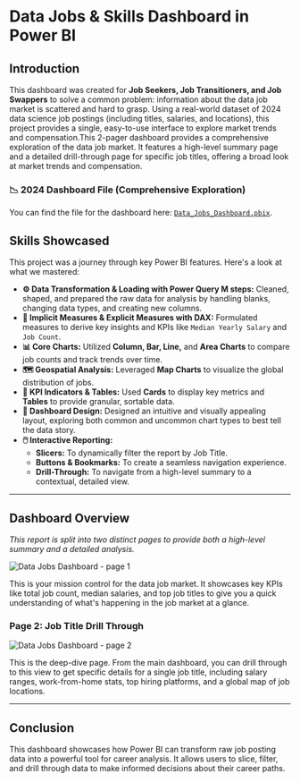 # Data Jobs & Skills Dashboard in Power BI


## Introduction

This dashboard was created for **Job Seekers, Job Transitioners, and Job Swappers** to solve a common problem: information about the data job market is scattered and hard to grasp. Using a real-world dataset of 2024 data science job postings (including titles, salaries, and locations), this project provides a single, easy-to-use interface to explore market trends and compensation.This 2-pager dashboard provides a comprehensive exploration of the data job market. It features a high-level summary page and a detailed drill-through page for specific job titles, offering a broad look at market trends and compensation.

### 📉 2024 Dashboard File (Comprehensive Exploration)
You can find the file for the dashboard here: [`Data_Jobs_Dashboard.pbix`](Data_Jobs_Dashboard_drill_through.pbix).  

## Skills Showcased

This project was a journey through key Power BI features. Here's a look at what we mastered:

-   **⚙️ Data Transformation & Loading with Power Query M steps:** Cleaned, shaped, and prepared the raw data for analysis by handling blanks, changing data types, and creating new columns.
-   **🧮 Implicit Measures & Explicit Measures with DAX:** Formulated measures to derive key insights and KPIs like `Median Yearly Salary` and `Job Count`.
-   **📊 Core Charts:** Utilized **Column, Bar, Line,** and **Area Charts** to compare job counts and track trends over time.
-   **🗺️ Geospatial Analysis:** Leveraged **Map Charts** to visualize the global distribution of jobs.
-   **🔢 KPI Indicators & Tables:** Used **Cards** to display key metrics and **Tables** to provide granular, sortable data.
-   **🎨 Dashboard Design:** Designed an intuitive and visually appealing layout, exploring both common and uncommon chart types to best tell the data story.
-   **🖱️ Interactive Reporting:**
    -   **Slicers:** To dynamically filter the report by Job Title.
    -   **Buttons & Bookmarks:** To create a seamless navigation experience.
    -   **Drill-Through:** To navigate from a high-level summary to a contextual, detailed view.
---

## Dashboard Overview

*This report is split into two distinct pages to provide both a high-level summary and a detailed analysis.*

![Data Jobs Dashboard - page 1](https://github.com/user-attachments/assets/c37514d9-acaa-4fee-a5bf-2a4577b17d6b)


This is your mission control for the data job market. It showcases key KPIs like total job count, median salaries, and top job titles to give you a quick understanding of what's happening in the job market at a glance.

### Page 2: Job Title Drill Through

![Data Jobs Dashboard - page 2](https://github.com/user-attachments/assets/2356dbf4-0c58-49f5-9256-fa7bab8d56ee)


This is the deep-dive page. From the main dashboard, you can drill through to this view to get specific details for a single job title, including salary ranges, work-from-home stats, top hiring platforms, and a global map of job locations.

---

## Conclusion

This dashboard showcases how Power BI can transform raw job posting data into a powerful tool for career analysis. It allows users to slice, filter, and drill through data to make informed decisions about their career paths.

